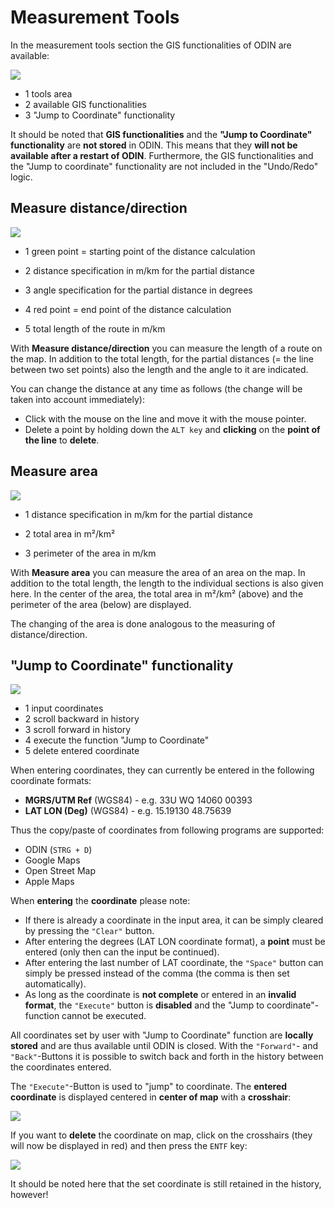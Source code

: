 # Measurement Tools



In the measurement tools section the GIS functionalities of ODIN are available:

![](images/en/Werkzeuge.png)

- <span class="blue">1</span> tools area
- <span class="blue">2</span> available GIS functionalities
- <span class="blue">3</span> "Jump to Coordinate" functionality



It should be noted that **GIS functionalities** and the **"Jump to Coordinate" functionality** are **not stored** in ODIN. This means that they **will not be available after a restart of ODIN**. Furthermore, the GIS functionalities and the "Jump to coordinate" functionality are not included in the "Undo/Redo" logic.






## Measure distance/direction





![](images/en/Entfernung_messen.png)

- <span class="blue">1</span> green point = starting point of the distance calculation


- <span class="blue">2</span> distance specification in m/km for the partial distance
- <span class="blue">3</span> angle specification for the partial distance in degrees
- <span class="blue">4</span> red point = end point of the distance calculation
- <span class="blue">5</span> total length of the route in m/km



With **Measure distance/direction** you can measure the length of a route on the map. In addition to the total length, for the partial distances (= the line between two set points) also the length and the angle to it are indicated.

You can change the distance at any time as follows (the change will be taken into account immediately):

- Click with the mouse on the line and move it with the mouse pointer.
- Delete a point by holding down the `ALT key` and **clicking** on the **point of the line** to **delete**.





## Measure area





![](images/en/Flaeche_messen.png)

- <span class="blue">1</span> distance specification in m/km for the partial distance


- <span class="blue">2</span> total area in m²/km²
- <span class="blue">3</span> perimeter of the area in m/km



With **Measure area** you can measure the area of an area on the map. In addition to the total length, the length to the individual sections is also given here. In the center of the area, the total area in m²/km² (above) and the perimeter of the area (below) are displayed.

The changing of the area is done analogous to the measuring of distance/direction.





## "Jump to Coordinate" functionality



![](images/en/Funktion_Jump_to_Coordinate.png)

- <span class="blue">1</span> input coordinates
- <span class="blue">2</span> scroll backward in history
- <span class="blue">3</span> scroll forward in history
- <span class="blue">4</span> execute the function "Jump to Coordinate"
- <span class="blue">5</span> delete entered coordinate



When entering coordinates, they can currently be entered in the following coordinate formats:

- **MGRS/UTM Ref** (WGS84) - e.g. 33U WQ 14060 00393
- **LAT LON (Deg)** (WGS84) - e.g. 15.19130 48.75639



Thus the copy/paste of coordinates from following programs are supported:

- ODIN (`STRG + D`)
- Google Maps
- Open Street Map
- Apple Maps



When **entering** the **coordinate** please note:

- If there is already a coordinate in the input area, it can be simply cleared by pressing the `"Clear"` button.
- After entering the degrees (LAT LON coordinate format), a **point** must be entered (only then can the input be continued).
- After entering the last number of LAT coordinate, the `"Space"` button can simply be pressed instead of the comma (the comma is then set automatically).
- As long as the coordinate is **not complete** or entered in an **invalid format**, the `"Execute"` button is **disabled** and the "Jump to coordinate"-function cannot be executed.



All coordinates set by user with "Jump to Coordinate" function are **locally stored** and are thus available until ODIN is closed. With the `"Forward"`- and `"Back"`-Buttons it is possible to switch back and forth in the history between the coordinates entered.

The `"Execute"`-Button is used to "jump" to coordinate. The **entered coordinate** is displayed centered in **center of map** with a **crosshair**:

![](images/en/Funktion_Jump_to_Coordinate_Fadenkreuz_schwarz.png)





If you want to **delete** the coordinate on map, click on the crosshairs (they will now be displayed in red) and then press the `ENTF` key:

![](images/en/Funktion_Jump_to_Coordinate_Fadenkreuz_rot.png)

It should be noted here that the set coordinate is still retained in the history, however!
